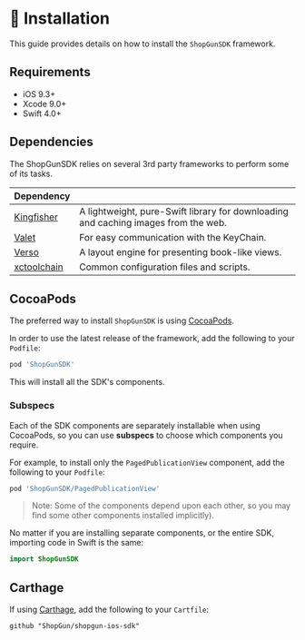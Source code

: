 # 💾 Installation 

This guide provides details on how to install the `ShopGunSDK` framework.

## Requirements

- iOS 9.3+
- Xcode 9.0+
- Swift 4.0+

## Dependencies

The ShopGunSDK relies on several 3rd party frameworks to perform some of its tasks.

| Dependency | |
| :--- | :--- |
| [Kingfisher](https://github.com/onevcat/Kingfisher) | A lightweight, pure-Swift library for downloading and caching images from the web. |
| [Valet](https://github.com/Square/Valet) | For easy communication with the KeyChain. |
| [Verso](https://github.com/ShopGun/Verso) | A layout engine for presenting book-like views. |
| [xctoolchain](https://github.com/parse-community/xctoolchain-archive) | Common configuration files and scripts. |

## CocoaPods

The preferred way to install `ShopGunSDK` is using [CocoaPods](https://cocoapods.org/).

In order to use the latest release of the framework, add the following to your `Podfile`:

```ruby
pod 'ShopGunSDK'
```

This will install all the SDK's components.

### Subspecs

Each of the SDK components are separately installable when using CocoaPods, so you can use **subspecs** to choose which components you require.

For example, to install only the `PagedPublicationView` component, add the following to your `Podfile`:
 
```ruby
pod 'ShopGunSDK/PagedPublicationView'
```

> Note: Some of the components depend upon each other, so you may find some other components installed implicitly).


No matter if you are installing separate components, or the entire SDK, importing code in Swift is the same:

```swift
import ShopGunSDK
```

## Carthage

If using [Carthage](https://github.com/Carthage/Carthage), add the following to your `Cartfile`:

```ogdl
github "ShopGun/shopgun-ios-sdk"
```

